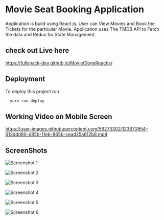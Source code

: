
# Movie Seat Booking Application

Application is build using React js. User can View Movies and Book the 
Tickets for the particular Movie. Application uses The TMDB API to Fetch the data
and Redux for State Management.

## check out Live here

https://fullsnack-dev.github.io/MovieCloneReactjs/

## Deployment

To deploy this project run

```bash
  yarn run deploy
```

## Working Video on Mobile Screen


https://user-images.githubusercontent.com/56273302/123670954-613ddd80-d85b-11eb-865b-cead25a612b9.mp4


## ScreenShots
![Screenshot 1](https://user-images.githubusercontent.com/56273302/123667444-c8f22980-d857-11eb-871a-bca4bdd5f48b.jpg)

![Screenshot 2](https://user-images.githubusercontent.com/56273302/123668157-782f0080-d858-11eb-9068-c0051a68837b.png)

![Screenshot 3](https://user-images.githubusercontent.com/56273302/123668164-7bc28780-d858-11eb-82dd-2aff2633ca74.png)

![Screenshot 4](https://user-images.githubusercontent.com/56273302/123668173-7e24e180-d858-11eb-8ec7-35ccf1674ba6.png)

![Screenshot 5](https://user-images.githubusercontent.com/56273302/123668184-80873b80-d858-11eb-9ae0-9fc55b4b1011.png)

![Screenshot 6](https://user-images.githubusercontent.com/56273302/123668192-82e99580-d858-11eb-9bab-25e29ec1b365.png)
